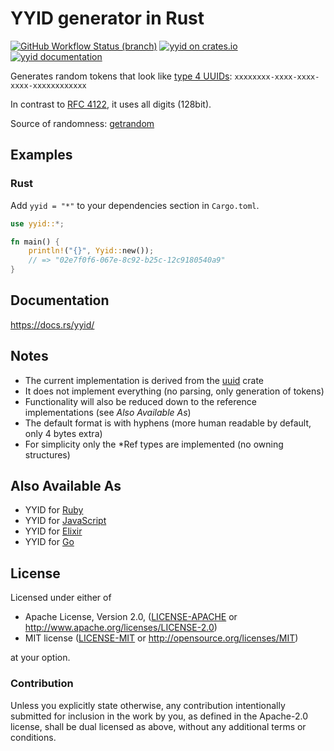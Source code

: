 # YYID generator in Rust 

[![GitHub Workflow Status (branch)](https://img.shields.io/github/workflow/status/asaaki/yyid.rs/Rust/master)](https://github.com/asaaki/yyid.rs/actions?query=workflow%3ARust)  [![yyid on crates.io](https://img.shields.io/crates/v/yyid.svg)](https://crates.io/crates/yyid) [![yyid documentation](https://docs.rs/yyid/badge.svg)](https://docs.rs/yyid/)

Generates random tokens that look like [type 4 UUIDs](https://en.wikipedia.org/wiki/Universally_unique_identifier#Version_4_.28random.29): `xxxxxxxx-xxxx-xxxx-xxxx-xxxxxxxxxxxx`

In contrast to [RFC 4122](https://tools.ietf.org/rfc/rfc4122.txt), it uses all digits (128bit).

Source of randomness: [getrandom](https://crates.io/crates/getrandom)

## Examples

### Rust

Add `yyid = "*"` to your dependencies section in `Cargo.toml`.

```rust
use yyid::*;

fn main() {
    println!("{}", Yyid::new());
    // => "02e7f0f6-067e-8c92-b25c-12c9180540a9"
}
```

## Documentation

<https://docs.rs/yyid/>

## Notes

* The current implementation is derived from the [uuid](http://doc.rust-lang.org/uuid/uuid/index.html) crate
* It does not implement everything (no parsing, only generation of tokens)
* Functionality will also be reduced down to the reference implementations (see _Also Available As_)
* The default format is with hyphens (more human readable by default, only 4 bytes extra)
* For simplicity only the *Ref types are implemented (no owning structures)

## Also Available As 

- YYID for [Ruby](https://github.com/janlelis/yyid.rb)
- YYID for [JavaScript](https://github.com/janlelis/yyid.js)
- YYID for [Elixir](https://github.com/janlelis/yyid.ex)
- YYID for [Go](https://github.com/janlelis/yyid.go)

## License

Licensed under either of

 * Apache License, Version 2.0, ([LICENSE-APACHE](LICENSE-APACHE) or http://www.apache.org/licenses/LICENSE-2.0)
 * MIT license ([LICENSE-MIT](LICENSE-MIT) or http://opensource.org/licenses/MIT)

at your option.

### Contribution

Unless you explicitly state otherwise, any contribution intentionally
submitted for inclusion in the work by you, as defined in the Apache-2.0
license, shall be dual licensed as above, without any additional terms or
conditions.
